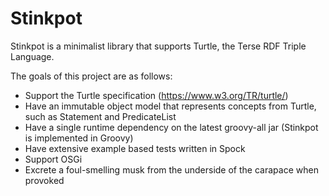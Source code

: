 # Stinkpot

Stinkpot is a minimalist library that supports Turtle, the Terse RDF Triple Language.

The goals of this project are as follows:
* Support the Turtle specification (https://www.w3.org/TR/turtle/)
* Have an immutable object model that represents concepts from Turtle, such as Statement and PredicateList
* Have a single runtime dependency on the latest groovy-all jar (Stinkpot is implemented in Groovy)
* Have extensive example based tests written in Spock
* Support OSGi
* Excrete a foul-smelling musk from the underside of the carapace when provoked
